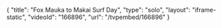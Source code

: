 {
    "title": "Fox Mauka to Makai Surf Day",
    "type": "solo",
    "layout": "iframe-static",
    "videoId": "166896",
    "url": "\/tvpembed\/166896"
}